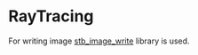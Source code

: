# RayTracing

For writing image [stb_image_write](https://github.com/nothings/stb/blob/master/stb_image_write.h) library is used.
